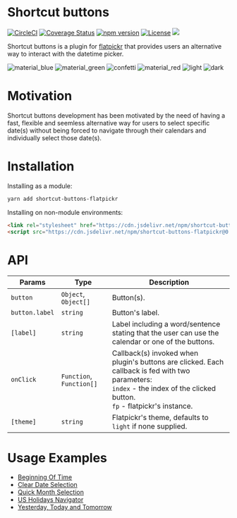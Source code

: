 # Shortcut buttons
[![CircleCI](https://circleci.com/gh/jcsmorais/shortcut-buttons-flatpickr/tree/master.svg?style=shield)](https://circleci.com/gh/jcsmorais/shortcut-buttons-flatpickr/tree/master)
[![Coverage Status](https://coveralls.io/repos/github/jcsmorais/shortcut-buttons-flatpickr/badge.svg?branch=master)](https://coveralls.io/github/jcsmorais/shortcut-buttons-flatpickr?branch=master)
[![npm version](https://badge.fury.io/js/shortcut-buttons-flatpickr.svg)](https://badge.fury.io/js/shortcut-buttons-flatpickr)
[![License](https://img.shields.io/badge/license-MIT-blue.svg?style=plastic)](https://raw.githubusercontent.com/jcsmorais/shortcut-buttons-flatpickr/master/LICENSE)
[![](https://data.jsdelivr.com/v1/package/npm/shortcut-buttons-flatpickr/badge)](https://www.jsdelivr.com/package/npm/shortcut-buttons-flatpickr)

Shortcut buttons is a plugin for [flatpickr](https://flatpickr.js.org/) that provides users an alternative way to interact with the datetime picker.

![material_blue](https://user-images.githubusercontent.com/712667/39291812-091dd72c-48e9-11e8-9d3f-1eefd57be20a.png)
![material_green](https://user-images.githubusercontent.com/712667/39291811-090776bc-48e9-11e8-9a79-deed7306be37.png)
![confetti](https://user-images.githubusercontent.com/712667/39291814-0938bbc8-48e9-11e8-81b1-14a05f6fcd99.png)
![material_red](https://user-images.githubusercontent.com/712667/39291810-08ee5042-48e9-11e8-8f82-25eb76ce1068.png)
![light](https://user-images.githubusercontent.com/712667/39291809-08ba48d8-48e9-11e8-942d-33f68742f94f.png)
![dark](https://user-images.githubusercontent.com/712667/39291815-094fdbbe-48e9-11e8-9d54-f822d299317c.png)

# Motivation
Shortcut buttons development has been motivated by the need of having a fast, flexible and seemless alternative way for users to select specific date(s) without being forced to navigate through their calendars and individually select those date(s).

# Installation
Installing as a module:
```bash
yarn add shortcut-buttons-flatpickr
```

Installing on non-module environments:
```html
<link rel="stylesheet" href="https://cdn.jsdelivr.net/npm/shortcut-buttons-flatpickr@0.1.0/dist/themes/light.min.css">
<script src="https://cdn.jsdelivr.net/npm/shortcut-buttons-flatpickr@0.1.0/dist/shortcut-buttons-flatpickr.min.js"></script>
```

# API
| Params         | Type                     | Description                                                                                                                                                                      |
|----------------|--------------------------|----------------------------------------------------------------------------------------------------------------------------------------------------------------------------------|
| `button`       | `Object`, `Object[]`     | Button(s).                                                                                                                                                                       |
| `button.label` | `string`                 | Button's label.                                                                                                                                                                  |
| `[label]`      | `string`                 | Label including a word/sentence stating that the user can use the calendar or one of the buttons.                                                                                |
| `onClick`      | `Function`, `Function[]` | Callback(s) invoked when plugin's buttons are clicked. Each callback is fed with two parameters:<br/>`index` - the index of the clicked button.<br/>`fp` - flatpickr's instance. |
| `[theme]`      | `string`                 | Flatpickr's theme, defaults to `light` if none supplied.                                                                                                                         |

# Usage Examples
* [Beginning Of Time](http://bit.ly/2jjcQK0)
* [Clear Date Selection](http://bit.ly/2wrPyYp)
* [Quick Month Selection](http://bit.ly/2KdleFS)
* [US Holidays Navigator](http://bit.ly/2raWK9D)
* [Yesterday, Today and Tomorrow](http://bit.ly/2KrWMC0)
